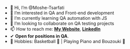 - 👋 Hi, I’m @Moshe-Tsarfati
- 👀 I’m interested in QA and Front-end development 
- 🌱 I’m currently learning QA automation with JS
- 💞️ I’m looking to collaborate on QA testing projects
- 📫 How to reach me: [**My Website**](https://www.moshecv.com),
  [**LinkedIn**](https://www.linkedin.com/in/moshe-tsarfati-5a9490208)
- ✔ **Open for positions in QA**.
- 📝 Hobbies: Basketball 🏀 | Playing Piano and Bouzouki 🎵
<!---
Moshe-Tsarfati/Moshe-Tsarfati is a ✨ special ✨ repository because its `README.md` (this file) appears on your GitHub profile.
You can click the Preview link to take a look at your changes.
--->
